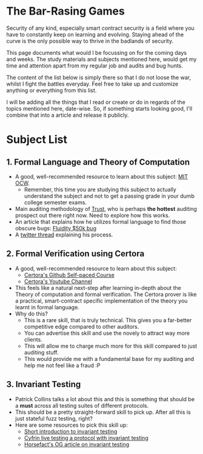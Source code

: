 # The Bar-Rasing Games

Security of any kind, especially smart contract security is a field where you have to constantly keep on learning and evolving. Staying ahead of the curve is the only possible way to thrive in the badlands of security.

This page documents what would I be focussing on for the coming days and weeks. The study materials and subjects mentioned here, would get my time and attention apart from my regular job and audits and bug hunts. 

The content of the list below is simply there so that I do not loose the war, whilst I fight the battles everyday. Feel free to take up and customize anything or everything from this list.

I will be adding all the things that I read or create or do in regards of the topics mentioned here, date-wise. So, if something starts looking good, I'll combine that into a article and release it publicly.

# Subject List

## 1. Formal Language and Theory of Computation

+ A good, well-recommended resource to learn about this subject: [MIT OCW](https://ocw.mit.edu/courses/18-404j-theory-of-computation-fall-2020/resources/introduction-finite-automata-regular-expressions/).
    + Remember, this time you are studying this subject to actually understand the subject and not to get a passing grade in your dumb college semester exams.
+ Main auditing methodology of [Trust](https://www.trust-security.xyz/), who is perhaps **the hottest** auditing prospect out there right now. Need to explore how this works.
+ An article that explains how he utilizes formal language to find those obscure bugs: [Fluidity $50k bug](https://www.trust-security.xyz/post/breaking-fluidity-for-glory-and-50k)
+ A [twitter thread](https://twitter.com/trust__90/status/1661421025920155649?s=20) explaining his process.

## 2. Formal Verification using Certora

+ A good, well-recommended resource to learn about this subject: 
    + [Certora's Github Self-paced Course](https://github.com/Certora/Tutorials)
    + [Certora's Youtube Channel](https://www.youtube.com/playlist?list=PLKtu7wuOMP9XHbjAevkw2nL29YMubqEFj)
+ This feels like a natural next-step after learning in-depth about the Theory of computation and formal verification. The Certora prover is like a practical, smart-contract specific implementation of the theory you learnt in formal language.
+ Why do this? 
    + This is a rare skill, that is truly technical. This gives you a far-better competitive edge compared to other auditors.
    + You can advertise this skill and use the novely to attract way more clients.
    + This will allow me to charge much more for this skill compared to just auditing stuff.
    + This would provide me with a fundamental base for my auditing and help me not feel like a fraud :P

## 3. Invariant Testing

+ Patrick Collins talks a lot about this and this is something that should be a **must** across all testing suites of different protocols.
+ This should be a pretty straight-forward skill to pick up. After all this is just stateful fuzz testing, right? 
+ Here are some resources to pick this skill up:
    + [Short introduction to invariant testing](https://patrickalphac.medium.com/fuzz-invariant-tests-the-new-bare-minimum-for-smart-contract-security-87ebe150e88c)
    + [Cyfrin live testing a protocol with invariant testing](https://www.youtube.com/watch?v=dpzxQMLgqE8)
    + [Horsefact's OG article on invariant testing](https://mirror.xyz/horsefacts.eth/Jex2YVaO65dda6zEyfM_-DXlXhOWCAoSpOx5PLocYgw)